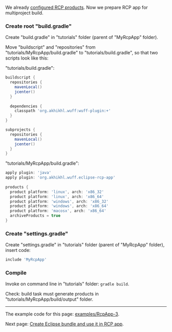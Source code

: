 We already [configured RCP products](Configure-RCP-products). Now we prepare RCP app for multiproject build.

### Create root "build.gradle"

Create "build.gradle" in "tutorials" folder (parent of "MyRcpApp" folder).

Move "buildscript" and "repositories" from "tutorials/MyRcpApp/build.gradle" to "tutorials/build.gradle", so that two scripts look like this:

"tutorials/build.gradle":
```groovy
buildscript {
  repositories {
    mavenLocal()
    jcenter()
  }
  
  dependencies {
    classpath 'org.akhikhl.wuff:wuff-plugin:+'
  }
}

subprojects {
  repositories {
    mavenLocal()
    jcenter()
  }
}
```

"tutorials/MyRcpApp/build.gradle":
```groovy
apply plugin: 'java'
apply plugin: 'org.akhikhl.wuff.eclipse-rcp-app'
  
products {
  product platform: 'linux', arch: 'x86_32'
  product platform: 'linux', arch: 'x86_64'
  product platform: 'windows', arch: 'x86_32'
  product platform: 'windows', arch: 'x86_64'
  product platform: 'macosx', arch: 'x86_64'
  archiveProducts = true
}
```

### Create "settings.gradle"

Create "settings.gradle" in "tutorials" folder (parent of "MyRcpApp" folder), insert code:

```groovy
include 'MyRcpApp'
```

### Compile

Invoke on command line in "tutorials" folder: `gradle build`.

Check: build task must generate products in "tutorials/MyRcpApp/build/output" folder.

---

The example code for this page: [examples/RcpApp-3](../tree/master/examples/RcpApp-3).

Next page: [Create Eclipse bundle and use it in RCP app](Create-Eclipse-bundle-and-use-it-in-RCP-app).

